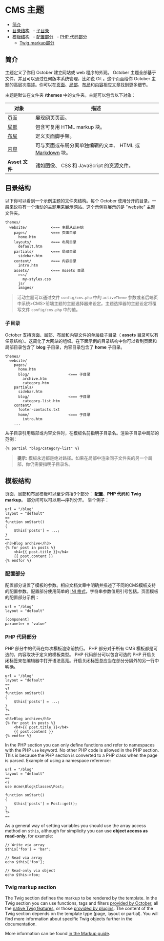 # CMS 主题

- [简介](#introduction)
- [目录结构](#directory-structure)
    - [子目录](#subdirectories)
- [模板结构](#template-structure)
    - [配置部分](#configuration-section)
    - [PHP 代码部分](#php-section)
    - [Twig markup部分](#twig-section)

<a name="introduction"></a>
## 简介

主题定义了你用 October 建立网站或 web 程序的外观。 October 主题全部基于文件，并且可以通过任何版本系统管理，比如说 Git 。这个页面给你 October 主题的高层次描述。你可以在[页面](pages)、[局部](partials)、[布局](layouts)和[内容](content)相应文章找到更多细节。

主题是默认在文件夹 **/themes** 中的文件夹。主题可以包含以下对象：

对象 | 描述
------------- | -------------
[页面](pages) | 展现网页页面。
[局部](partials) | 包含可复用 HTML markup 块。
[布局](layouts) | 定义页面脚手架。
[内容](content) | 可与页面或布局分离单独编辑的文本、 HTML 或 [Markdown](http://daringfireball.net/projects/markdown/syntax) 块。
**Asset 文件** | 诸如图像、 CSS 和 JavaScript 的资源文件。

<a name="directory-structure"></a>
## 目录结构

以下你可以看到一个示例主题的文件夹结构。每个 October 使用分开的目录，一般来说将有一个活动的主题用来展示网站。这个示例将展示的是 "website" 主题文件夹。

    themes/
      website/           <=== 主题从此开始
        pages/           <=== 页面目录
          home.htm
        layouts/         <=== 布局目录
          default.htm
        partials/        <=== 局部目录
          sidebar.htm
        content/         <=== 内容目录
          intro.htm
        assets/          <=== Assets 目录
          css/
            my-styles.css
          js/
          images/

> 活动主题可以通过文件 `config/cms.php` 中的 `activeTheme` 参数或者后端页中系统>CMS>前端主题的主题选择器来设定。主题选择器的主题设定将覆写文件 `config/cms.php` 中的值。

<a name="subdirectories"></a>
### 子目录

October 支持页面、局部、布局和内容文件的单层级子目录（ **assets** 目录可以有任意结构）。这简化了大网站的组织。在下面示例的目录结构中你可以看到页面和局部目录包含了 **blog** 子目录，内容目录包含了 **home** 子目录。

    themes/
      website/
        pages/
          home.htm
          blog/                  <=== 子目录
            archive.htm
            category.htm
        partials/
          sidebar.htm
          blog/                  <=== 子目录
            category-list.htm
        content/
          footer-contacts.txt
          home/                  <=== 子目录
            intro.htm
        ...

从子目录引用局部或内容文件时，在模板名前指明子目录名。渲染子目录中局部的范例：

    {% partial "blog/category-list" %}

> **提示:** 模板永远都是绝对路径。如果在局部中渲染同子文件夹的另一个局部，你仍需要指明子目录名。

<a name="template-structure"></a>
## 模板结构

页面、局部和布局模板可以至少包括3个部分： **配置**、**PHP 代码**和 **Twig markup**。
部分间可以可以用`==`序列分开。
举个例子：

    url = "/blog"
    layout = "default"
    ==
    function onStart()
    {
        $this['posts'] = ...;
    }
    ==
    <h3>Blog archive</h3>
    {% for post in posts %}
        <h4>{{ post.title }}</h4>
        {{ post.content }}
    {% endfor %}

<a name="configuration-section"></a>
### 配置部分

配置部分设置了模板的参数。相应文档文章中明确并描述了不同的CMS模板支持的配置参数。配置部分使用简单的 [INI 格式](http://en.wikipedia.org/wiki/INI_file)，字符串参数值用引号包括。页面模板的配置部分示例：

    url = "/blog"
    layout = "default"

    [component]
    parameter = "value"

<a name="php-section"></a>
### PHP 代码部分

PHP 部分中的代码在每次模板渲染前执行。 PHP 部分对于所有 CMS 模板都是可选的，内容取决于定义的模板类型。 PHP 代码部分可以包含可选的 PHP 开启关闭标签来在编辑器中打开语法高亮。开启关闭标签总应当在部分分隔外的另一行中明确。

    url = "/blog"
    layout = "default"
    ==
    <?
    function onStart()
    {
        $this['posts'] = ...;
    }
    ?>
    ==
    <h3>Blog archive</h3>
    {% for post in posts %}
        <h4>{{ post.title }}</h4>
        {{ post.content }}
    {% endfor %}

In the PHP section you can only define functions and refer to namespaces with the PHP `use` keyword. No other PHP code is allowed in the PHP section. This is because the PHP section is converted to a PHP class when the page is parsed. Example of using a namespace reference:

    url = "/blog"
    layout = "default"
    ==
    <?
    use Acme\Blog\Classes\Post;

    function onStart()
    {
        $this['posts'] = Post::get();
    }
    ?>
    ==

As a general way of setting variables you should use the array access method on `$this`, although for simplicity you can use **object access as read-only**, for example:

    // Write via array
    $this['foo'] = 'bar';

    // Read via array
    echo $this['foo'];

    // Read-only via object
    echo $this->foo;

<a name="twig-section"></a>
### Twig markup section

The Twig section defines the markup to be rendered by the template. In the Twig section you can use functions, tags and filters [provided by October](../markup), all the [native Twig features](http://twig.sensiolabs.org/documentation), or those [provided by plugins](../plugin/registration#extending-twig). The content of the Twig section depends on the template type (page, layout or partial). You will find more information about specific Twig objects further in the documentation.

More information can be found [in the Markup guide](../markup).
